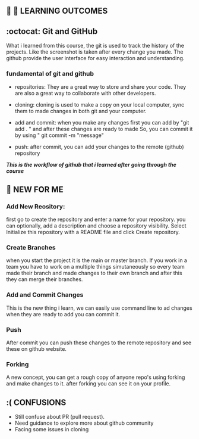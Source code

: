## :wave: 📝 LEARNING OUTCOMES

## :octocat: Git and GitHub

What i learned from this course, the git is used to track the history of the projects. Like the screenshot is taken after every change you made. The github provide the user interface for easy interaction and understanding.

### fundamental of git and github

* repositories: They are a great way to store and share your code. They are also a great way to collaborate with other developers.

* cloning: cloning is used to make a copy on your local computer, sync them to made changes in both git and your computer.

* add and commit: when you make any changes first you can add by "git add . " and after these changes are ready to made So, you can commit it by using " git commit -m "message" 

* push: after commit, you can add your changes to the remote (github) repository

***This is the workflow of github that i learned after going through the course*** 

## :wave: NEW FOR ME

### Add New Reository: 

first go to create the repository and enter a name for your repository. you can optionally, add a description and choose a repository visibility. Select Initialize this repository with a README file and click Create repository.

### Create Branches

when you start the project it is the main or master branch. If you work in a team you have to work on a multiple things simutaneously so every team made their branch and made changes to their own branch and after this they can merge their branches.

### Add and Commit Changes

This is the new thing i learn, we can easily use command line to ad changes when they are ready to add you can commit it.

### Push

After commit you can push these changes to the remote repository and see these on github website.


### Forking

A new concept, you can get a rough copy of anyone repo's using forking and make changes to it. after forking you can see it on your profile. 

## :( CONFUSIONS

* Still confuse about PR (pull request). 
* Need guidance to explore more about github community
* Facing some issues in cloning